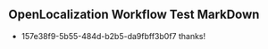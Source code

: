 ## OpenLocalization Workflow Test MarkDown
* 157e38f9-5b55-484d-b2b5-da9fbff3b0f7 
thanks!<!--HONumber=Mar16_HO2-->
